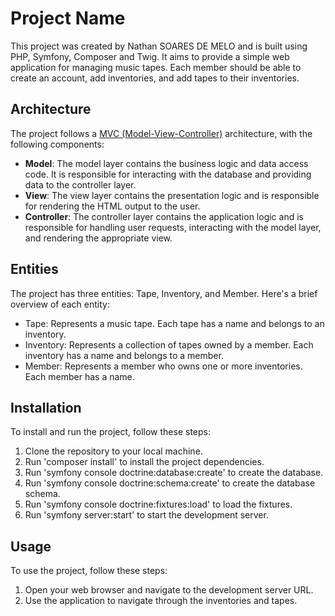 # Project Name

This project was created by Nathan SOARES DE MELO and is built using PHP, Symfony, Composer and Twig. It aims to provide a simple web application for managing music tapes. Each member should be able to create an account, add inventories, and add tapes to their inventories.

## Architecture

The project follows a [MVC (Model-View-Controller)](https://en.wikipedia.org/wiki/Model%E2%80%93view%E2%80%93controller) architecture, with the following components:

- **Model**: The model layer contains the business logic and data access code. It is responsible for interacting with the database and providing data to the controller layer.
- **View**: The view layer contains the presentation logic and is responsible for rendering the HTML output to the user.
- **Controller**: The controller layer contains the application logic and is responsible for handling user requests, interacting with the model layer, and rendering the appropriate view.

## Entities

The project has three entities: Tape, Inventory, and Member. Here's a brief overview of each entity:

- Tape: Represents a music tape. Each tape has a name and belongs to an inventory.
- Inventory: Represents a collection of tapes owned by a member. Each inventory has a name and belongs to a member.
- Member: Represents a member who owns one or more inventories. Each member has a name.

## Installation

To install and run the project, follow these steps:

1. Clone the repository to your local machine.
2. Run 'composer install' to install the project dependencies.
3. Run 'symfony console doctrine:database:create' to create the database.
4. Run 'symfony console doctrine:schema:create' to create the database schema.
5. Run 'symfony console doctrine:fixtures:load' to load the fixtures.
6. Run 'symfony server:start' to start the development server.

## Usage

To use the project, follow these steps:

1. Open your web browser and navigate to the development server URL.
2. Use the application to navigate through the inventories and tapes.
